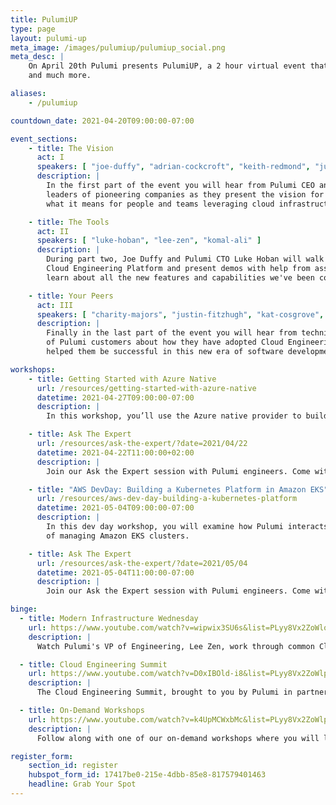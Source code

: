 ```yaml
---
title: PulumiUP
type: page
layout: pulumi-up
meta_image: /images/pulumiup/pulumiup_social.png
meta_desc: |
    On April 20th Pulumi presents PulumiUP, a 2 hour virtual event that will feature product updates, company news,
    and much more.

aliases:
    - /pulumiup

countdown_date: 2021-04-20T09:00:00-07:00

event_sections:
    - title: The Vision
      act: I
      speakers: [ "joe-duffy", "adrian-cockcroft", "keith-redmond", "justin-fitzhugh" ]
      description: |
        In the first part of the event you will hear from Pulumi CEO and Co-Founder Joe Duffy and technical
        leaders of pioneering companies as they present the vision for the future of cloud engineering and
        what it means for people and teams leveraging cloud infrastructure and modern applications.

    - title: The Tools
      act: II
      speakers: [ "luke-hoban", "lee-zen", "komal-ali" ]
      description: |
        During part two, Joe Duffy and Pulumi CTO Luke Hoban will walk us through new announcements about Pulumi's
        Cloud Engineering Platform and present demos with help from assorted Pulumi team members. You will
        learn about all the new features and capabilities we've been cooking up in the last year.

    - title: Your Peers
      act: III
      speakers: [ "charity-majors", "justin-fitzhugh", "kat-cosgrove", "dana-lawson" ]
      description: |
        Finally in the last part of the event you will hear from technical leaders across the industry and a collection
        of Pulumi customers about how they have adopted Cloud Engineering best practices and how those practices have
        helped them be successful in this new era of software development.

workshops:
    - title: Getting Started with Azure Native
      url: /resources/getting-started-with-azure-native
      datetime: 2021-04-27T09:00:00-07:00
      description: |
        In this workshop, you’ll use the Azure native provider to build infrastructure using Pulumi’s TypeScript SDK and examine some of the features not previously possible.

    - title: Ask The Expert
      url: /resources/ask-the-expert/?date=2021/04/22
      datetime: 2021-04-22T11:00:00+02:00
      description: |
        Join our Ask the Expert session with Pulumi engineers. Come with your Pulumi-based questions --- we'll be here to answer any questions that are Cloud Engineering related. Have a project you're currently working on? Bring it --- we love sharing!

    - title: "AWS DevDay: Building a Kubernetes Platform in Amazon EKS"
      url: /resources/aws-dev-day-building-a-kubernetes-platform
      datetime: 2021-05-04T09:00:00-07:00
      description: |
        In this dev day workshop, you will examine how Pulumi interacts with Kubernetes, and build real-world examples
        of managing Amazon EKS clusters.

    - title: Ask The Expert
      url: /resources/ask-the-expert/?date=2021/05/04
      datetime: 2021-05-04T11:00:00-07:00
      description: |
        Join our Ask the Expert session with Pulumi engineers. Come with your Pulumi-based questions --- we'll be here to answer any questions that are Cloud Engineering related. Have a project you're currently working on? Bring it --- we love sharing!

binge:
  - title: Modern Infrastructure Wednesday
    url: https://www.youtube.com/watch?v=wipwix3SU6s&list=PLyy8Vx2ZoWloyj3V5gXzPraiKStO2GGZw
    description: |
      Watch Pulumi's VP of Engineering, Lee Zen, work through common Cloud Engineering problems and preview the latest features in Pulumi's Cloud Engineering platform.

  - title: Cloud Engineering Summit
    url: https://www.youtube.com/watch?v=D0xIBOld-i8&list=PLyy8Vx2ZoWlpE6LxGPnfLfBQLbC7zX8FT
    description: |
      The Cloud Engineering Summit, brought to you by Pulumi in partnership with industry and community experts, focuses on how modern teams are leveraging the cloud to innovate faster than ever before during a period of unprecedented disruption.

  - title: On-Demand Workshops
    url: https://www.youtube.com/watch?v=k4UpMCWxbMc&list=PLyy8Vx2ZoWlpqnyXyCNXE5-ohzrqlhd-m
    description: |
      Follow along with one of our on-demand workshops where you will learn the basics of using Pulumi with many of our supported cloud providers.

register_form:
    section_id: register
    hubspot_form_id: 17417be0-215e-4dbb-85e8-817579401463
    headline: Grab Your Spot
---
```


